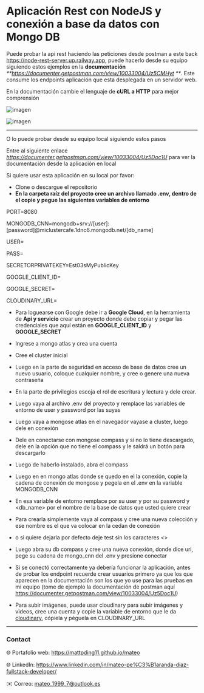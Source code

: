 # Aplicación Rest con NodeJS y conexión a base da datos con Mongo DB

Puede probar la api rest haciendo las peticiones desde postman a este back https://node-rest-server.up.railway.app, puede hacerlo desde su equipo siguiendo estos ejemplos en la **documentación** _**<https://documenter.getpostman.com/view/10033004/Uz5CMHyt> **_. Este consume los endpoints aplicación que esta desplegada en un servidor web.

En la documentación cambie el lenguaje de **cURL a HTTP** para mejor comprensión 

![imagen](https://res.cloudinary.com/drbotbbjb/image/upload/v1653938308/Screenshot_151_hyuwf2.png)

![imagen](https://res.cloudinary.com/drbotbbjb/image/upload/v1653938308/Screenshot_152_enbw7p.png)

____

O lo puede probar desde su equipo local siguiendo estos pasos

Entre al siguiente enlace _<https://documenter.getpostman.com/view/10033004/Uz5Doc1U>_ para ver la documentación desde la aplicación en local

Si quiere usar esta aplicación en su local por favor:
-	Clone o descargue el repositorio 
- **En la carpeta raíz del proyecto cree un archivo llamado .env, dentro de el copie y pegue las siguientes variables de entorno**

PORT=8080

MONGODB_CNN=mongodb+srv://[user]:[password]@miclustercafe.1dnc6.mongodb.net/[db_name]

USER=
  
PASS=
  
SECRETORPRIVATEKEY=Est03sMyPublicKey
  
GOOGLE_CLIENT_ID=
  
GOOGLE_SECRET=

CLOUDINARY_URL=


- Para loguearse con Google debe ir a **Google Cloud**, en la herramienta de **Api y servicio** crear un proyecto donde debe copiar y pegar las credenciales que aquí están en **GOOGLE_CLIENT_ID** y **GOOGLE_SECRET**
  
-	Ingrese a mongo atlas y crea una cuenta
-	Cree el cluster inicial
-	Luego en la parte de seguridad en acceso de base de datos cree un nuevo usuario, coloque cualquier nombre, y cree o genere una nueva contraseña 
-	En la parte de privilegios escoja el rol de escritura y lectura y dele crear.
-	Luego vaya al archivo .env del proyecto y remplace las variables de entorno de user y password por las suyas 
-	Luego vaya a mongose atlas en el navegador vayase a cluster, luego dele en conexión 
-	Dele en conectarse con mongose compass y si no lo tiene descargado, dele en la opción que no tiene el compass y le saldrá un botón para descargarlo
-	Luego de haberlo instalado, abra el compass
-	Luego en en mongo atlas donde se quedo en el la conexión, copie la cadena de conexión de mongose y pegela en el .env en la variable MONGODB_CNN
-	En esa variable de entorno remplace <user> por su user y <password> por su password y <db_name> por el nombre de la base de datos que usted quiere crear
-	Para crearla simplemente vaya al compass y cree una nueva colección y ese nombre es el que va colocar en la cedan de conexión
-	 o si quiere dejarla por defecto deje test sin los caracteres <>
-	Luego abra su db compass y cree una nueva conexión, donde dice uri, pege su cadena de mongo_cnn del .env y presione conectar 
-	Si se conectó correctamente ya debería funcionar la aplicación, antes de probar los endpoint recuerde crear usuarios primero ya que los que aparecen en la documentación son los que yo use para las pruebas en mi equipo (tome de ejemplo la documentación de postman aquí
<https://documenter.getpostman.com/view/10033004/Uz5Doc1U>)
- Para subir imágenes, puede usar cloudinary para subir imágenes y videos, cree una cuenta y copie la variable de entorno que le da [cloudinary](https://cloudinary.com/), cópiela y péguela en CLOUDINARY_URL
  
 ---
  
### Contact
 
🌐 Portafolio web: https://mattpding11.github.io/mateo 
  
🌐 LinkedIn: https://www.linkedin.com/in/mateo-pe%C3%B1aranda-diaz-fullstack-developer/
  
✉️ Correo: mateo_1999_7@outlook.es

